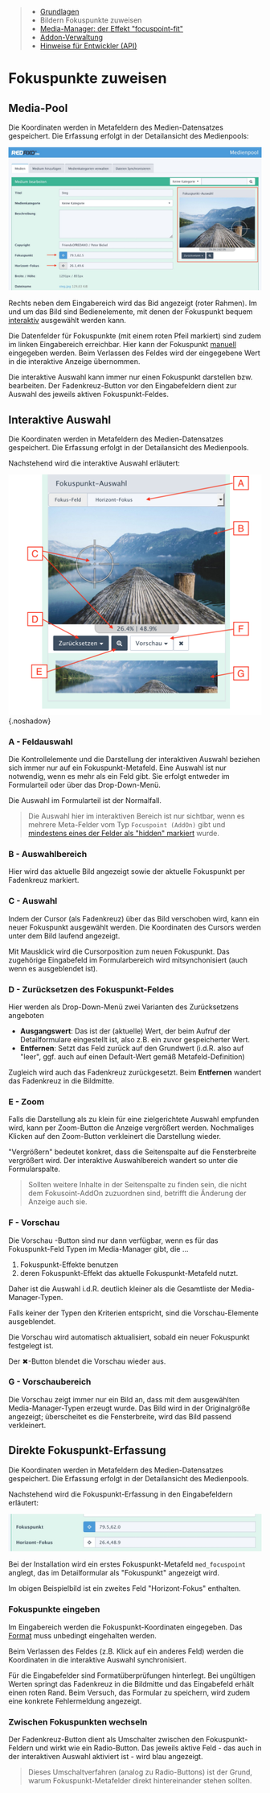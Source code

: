 > - [Grundlagen](#overview)
> - Bildern Fokuspunkte zuweisen
> - [Media-Manager: der Effekt "focuspoint-fit"](media_manager.md)
> - [Addon-Verwaltung](install.md)
> - [Hinweise für Entwickler (API)](developer.md)

# Fokuspunkte zuweisen

<a name="mediapool"></a>
## Media-Pool

Die Koordinaten werden in Metafeldern des Medien-Datensatzes gespeichert. Die Erfassung
erfolgt in der Detailansicht des Medienpools:

![medienpool](assets/edit01.jpg)

Rechts neben dem Eingabereich wird das Bid angezeigt (roter Rahmen). Im und um das Bild sind
Bedienelemente, mit denen der Fokuspunkt bequem [interaktiv](#pointer) ausgewählt werden kann.

Die Datenfelder für Fokuspunkte (mit einem roten Pfeil markiert) sind zudem im linken Eingabereich
erreichbar. Hier kann der Fokuspunkt [manuell](#input) eingegeben werden. Beim Verlassen des Feldes
wird der eingegebene Wert in die interaktive Anzeige übernommen.

Die interaktive Auswahl kann immer nur einen Fokuspunkt darstellen bzw. bearbeiten.
Der Fadenkreuz-Button <i class="rex-icon fa-crosshairs"></i>
vor den Eingabefeldern dient zur Auswahl des jeweils aktiven Fokuspunkt-Feldes.  

<a name="pointer"></a>
## Interaktive Auswahl

Die Koordinaten werden in Metafeldern des Medien-Datensatzes gespeichert. Die Erfassung
erfolgt in der Detailansicht des Medienpools.

Nachstehend wird die interaktive Auswahl erläutert:

![Interaktive Auswahl](assets/edit02.png){.noshadow}

### A - Feldauswahl

Die Kontrollelemente und die Darstellung der interaktiven Auswahl beziehen sich immer nur auf ein Fokuspunkt-Metafeld.
Eine Auswahl ist nur notwendig, wenn es mehr als ein Feld gibt. Sie erfolgt entweder im Formularteil oder über
das Drop-Down-Menü.

Die Auswahl im Formularteil ist der Normalfall.

> Die Auswahl hier im interaktiven Bereich ist nur sichtbar, wenn es mehrere Meta-Felder vom Typ
`Focuspoint (AddOn)` gibt und [mindestens eines der Felder als "hidden" markiert](overview.md#meta) wurde.

### B - Auswahlbereich

Hier wird das aktuelle Bild angezeigt sowie der aktuelle Fokuspunkt per Fadenkreuz markiert.

### C - Auswahl

Indem der Cursor (als Fadenkreuz) über das Bild verschoben wird, kann ein neuer Fokuspunkt ausgewählt werden.
Die Koordinaten des Cursors werden unter dem Bild laufend angezeigt.

Mit Mausklick wird die Cursorposition zum neuen Fokuspunkt. Das zugehörige Eingabefeld im Formularbereich
wird mitsynchonisiert (auch wenn es ausgeblendet ist).

### D - Zurücksetzen des Fokuspunkt-Feldes

Hier werden als Drop-Down-Menü zwei Varianten des Zurücksetzens angeboten

- **Ausgangswert**: Das ist der (aktuelle) Wert, der beim Aufruf der Detailformulare eingestellt ist, also z.B. ein zuvor gespeicherter Wert.
- **Entfernen**: Setzt das Feld zurück auf den Grundwert (i.d.R. also auf "leer", ggf. auch auf einen Default-Wert gemäß Metafeld-Definition)

Zugleich wird auch das Fadenkreuz zurückgesetzt. Beim **Entfernen** wandert das Fadenkreuz in die Bildmitte.

### E - Zoom

Falls die Darstellung als zu klein für eine zielgerichtete Auswahl empfunden wird, kann per Zoom-Button
die Anzeige vergrößert werden. Nochmaliges Klicken auf den Zoom-Button verkleinert die Darstellung wieder.

"Vergrößern" bedeutet konkret, dass die Seitenspalte auf die Fensterbreite vergrößert wird. Der interaktive Auswahlbereich
wandert so unter die Formularspalte.

> Sollten weitere Inhalte in der Seitenspalte zu finden sein, die nicht dem Fokusoint-AddOn zuzuordnen sind,
> betrifft die Änderung der Anzeige auch sie.

<a name="preview"></a>
### F - Vorschau

Die Vorschau -Button sind nur dann verfügbar, wenn es für das Fokuspunkt-Feld Typen im  Media-Manager gibt,
die ...

1. Fokuspunkt-Effekte benutzen
2. deren Fokuspunkt-Effekt das aktuelle Fokuspunkt-Metafeld nutzt.

Daher ist die Auswahl i.d.R. deutlich kleiner als die Gesamtliste der Media-Manager-Typen.

Falls keiner der Typen den Kriterien entspricht, sind die Vorschau-Elemente ausgeblendet.

Die Vorschau wird automatisch aktualisiert, sobald ein neuer Fokuspunkt festgelegt ist.

Der &#10006;-Button blendet die Vorschau wieder aus.

### G - Vorschaubereich

Die Vorschau zeigt immer nur ein Bild an, dass mit dem ausgewählten Media-Manager-Typen erzeugt wurde.
Das Bild wird in der Originalgröße angezeigt; überscheitet es die Fensterbreite, wird das Bild
passend verkleinert.

<a name="input"></a>
## Direkte Fokuspunkt-Erfassung

Die Koordinaten werden in Metafeldern des Medien-Datensatzes gespeichert. Die Erfassung
erfolgt in der Detailansicht des Medienpools.

Nachstehend wird die Fokuspunkt-Erfassung in den Eingabefeldern erläutert:

![Fokuspunkt eingeben](assets/edit03.jpg)

Bei der Installation wird ein erstes Fokuspunkt-Metafeld `med_focuspoint` anglegt,
das im Detailformular als "Fokuspunkt" angezeigt wird.

Im obigen Beispielbild ist ein zweites Feld "Horizont-Fokus" enthalten.

### Fokuspunkte eingeben

Im Eingabereich werden die Fokuspunkt-Koordinaten eingegeben. Das [Format](overview.md#coordinate) muss unbedingt eingehalten werden.

Beim Verlassen des Feldes (z.B. Klick auf ein anderes Feld) werden die Koordinaten in die
interaktive Auswahl synchronisiert.

Für die Eingabefelder sind Formatüberprüfungen hinterlegt. Bei ungültigen Werten springt das
Fadenkreuz in die Bildmitte und das Eingabefeld erhält einen roten Rand. Beim Versuch, das Formular
zu speichern, wird zudem eine konkrete Fehlermeldung angezeigt.

### Zwischen Fokuspunkten wechseln

Der Fadenkreuz-Button <i class="rex-icon fa-crosshairs"></i> dient als Umschalter zwischen den
Fokuspunkt-Feldern und wirkt wie ein Radio-Button. Das jeweils aktive Feld - das auch in der interaktiven Auswahl aktiviert ist -
wird blau angezeigt.

> Dieses Umschaltverfahren (analog zu Radio-Buttons) ist der Grund, warum Fokuspunkt-Metafelder direkt hintereinander stehen sollten.
